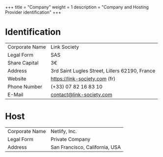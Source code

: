 +++
title = "Company"
weight = 1
description = "Company and Hosting Provider identification"
+++

# Identification

| | |
|-|-|
| Corporate Name | Link Society |
| Legal Form | SAS |
| Share Capital | 3€ |
| Address | 3rd Saint Lugles Street, Lillers 62190, France |
| Website | https://link-society.com (fr) |
| Phone Number | (+33) 07 82 16 83 10 |
| E-Mail | contact@link-society.com |

# Host

| | |
|-|-|
| Corporate Name | Netlify, Inc. |
| Legal Form | Private Company |
| Address | San Francisco, California, USA |
